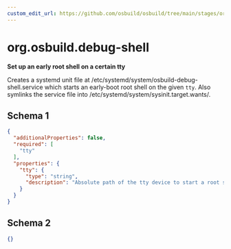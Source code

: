 ```yaml
---
custom_edit_url: https://github.com/osbuild/osbuild/tree/main/stages/org.osbuild.debug-shell.meta.json
---
```

# org.osbuild.debug-shell
<!--
[//]: # ( DO NOT MODIFY THIS FILE! )
[//]: # ( This content is generated by `scripts/pull_osbuild_modules.py` )
[//]: # ( Rather change the source of this: https://github.com/osbuild/osbuild/tree/main/stages/org.osbuild.debug-shell.meta.json )
-->

**Set up an early root shell on a certain tty**

Creates a systemd unit file at /etc/systemd/system/osbuild-debug-shell.service
which starts an early-boot root shell on the given `tty`.
Also symlinks the service file into /etc/systemd/system/sysinit.target.wants/.

## Schema 1

```json
{
  "additionalProperties": false,
  "required": [
    "tty"
  ],
  "properties": {
    "tty": {
      "type": "string",
      "description": "Absolute path of the tty device to start a root shell on."
    }
  }
}
```

## Schema 2

```json
{}
```
